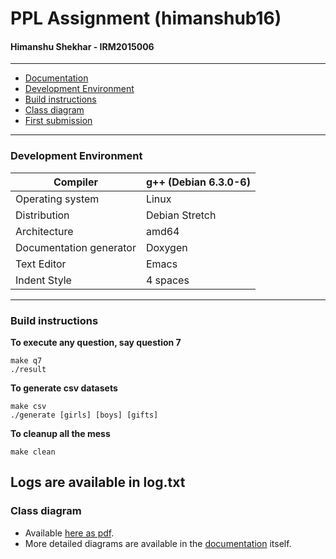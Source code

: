# PPL Assignment (himanshub16)
#### Himanshu Shekhar - IRM2015006

---

* [Documentation](https://ppl-iiita.github.io/ppl-assignment-himanshub16/)
* [Development Environment](#development-environment)
* [Build instructions](#build-instructions)
* [Class diagram](#class-diagram)
* [First submission](https://github.com/PPL-IIITA/ppl-assignment-himanshub16/tree/first-submission)

---
### Development Environment
| Compiler | g++ (Debian 6.3.0-6) |
| --- | --- |
| Operating system | Linux |
| Distribution | Debian Stretch |
| Architecture | amd64 |
| Documentation generator | Doxygen |
| Text Editor | Emacs |
| Indent Style | 4 spaces |

---
### Build instructions
**To execute any question, say question 7**
```
make q7
./result
```

**To generate csv datasets**
```
make csv
./generate [girls] [boys] [gifts]
```

**To cleanup all the mess**
```
make clean
```

Logs are available in **log.txt**
---

### Class diagram
* Available [here as pdf](https://github.com/PPL-IIITA/ppl-assignment-himanshub16/blob/master/UMLDiagram.pdf).
* More detailed diagrams are available in the [documentation](https://ppl-iiita.github.io/ppl-assignment-himanshub16) itself.
